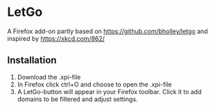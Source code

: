 # LetGo
A Firefox add-on partly based on https://github.com/bholley/letgo
and inspired by https://xkcd.com/862/

## Installation
1. Download the .xpi-file
2. In Firefox click ctrl+O and choose to open the .xpi-file
3. A LetGo-button will appear in your Firefox toolbar. Click it to add domains to be filtered and adjust settings.
